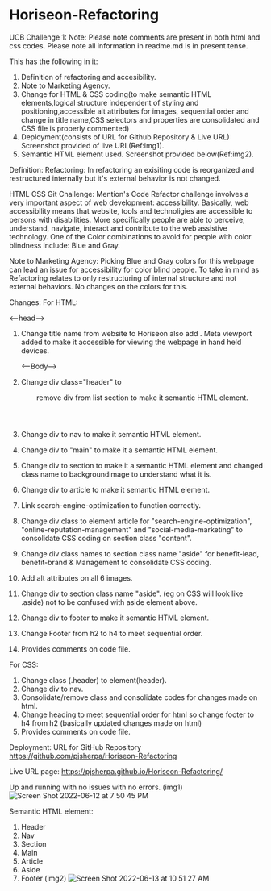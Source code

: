 # Horiseon-Refactoring
UCB Challenge 1:
Note:
Please note comments are present in both html and css codes.
Please note all information in readme.md is in present tense. 

This has the following in it:
1. Definition of refactoring and accesibility.
2. Note to Marketing Agency.
3. Change for HTML & CSS coding(to make semantic HTML elements,logical structure independent of styling and positioning,accessible alt attributes for images, sequential order and change in title name,CSS selectors and properties are consolidated and CSS file is properly commented)
4. Deployment(consists of URL for Github Repository & Live URL) Screenshot provided of live URL(Ref:img1).
5. Semantic HTML element used. Screenshot provided below(Ref:img2).

Definition:
Refactoring: In refactoring an exisiting code is reorganized and restructured internally but it's external behavior is not changed.

HTML CSS Git Challenge: Mention's Code Refactor
challenge involves a very important aspect of web development: accessibility.
Basically, web accessibility means that website, tools and technoligies are accessible to persons with disabilities. More specifically people are able to perceive, understand, navigate, interact and contribute to the web assistive technology.
One of the Color combinations to avoid for people with color blindness include: Blue and Gray. 

Note to Marketing Agency:
Picking Blue and Gray colors for this webpage can lead an issue for accessibility for color blind people. To take in mind as Refactoring relates to only restructuring of internal structure and not external behaviors. No changes on the colors for this.

Changes:
For HTML:
  
  <--head-->
1. Change title name from website to Horiseon also add <meta name="“viewport”" content="“width=device-width," initial-scale="1.0&quot;">.
    Meta viewport added to make it accessible for viewing the webpage in hand held devices.
    
    <--Body-->
2. Change div class="header" to <header> remove div from list section to make it semantic HTML element.
3. Change div to nav to make it semantic HTML element.
4. Change div to "main" to make it a semantic HTML element.
5. Change div to section to make it a semantic HTML element and changed class name to backgroundimage to understand what it is.
6. Change div to article to make it semantic HTML element.
7. Link search-engine-optimization to function correctly.
8. Change div class to element article for "search-engine-optimization", "online-reputation-management" and "social-media-marketing" to consolidate CSS coding on section class "content".
9. Change div class names to section class name "aside" for benefit-lead, benefit-brand & Management to consolidate CSS coding.
9. Add alt attributes on all 6 images.
10. Change div to section class name "aside". (eg on CSS will look like .aside) not to be confused with aside element above.
11. Change div to footer to make it semantic HTML element.
12. Change Footer from h2 to h4 to meet sequential order.
13. Provides comments on code file.
  
For CSS:
1. Change class (.header) to element(header).
2. Change div to nav. 
3. Consolidate/remove class and consolidate codes for changes made on html.
4. Change heading to meet sequential order for html so change footer to h4 from h2 
  (basically updated changes made on html)
5. Provides comments on code file.


Deployment:
URL for GitHub Repository
https://github.com/pjsherpa/Horiseon-Refactoring

Live URL page:
https://pjsherpa.github.io/Horiseon-Refactoring/
  
Up and running with no issues with no errors.
(img1)      
 ![Screen Shot 2022-06-12 at 7 50 45 PM](https://user-images.githubusercontent.com/105903416/173270938-c7e66e19-1146-4bba-b0af-8708bcb38e8b.png)
  
Semantic HTML element:
  1. Header
  2. Nav
  3. Section
  4. Main
  5. Article
  6. Aside
  7. Footer
  (img2)
  ![Screen Shot 2022-06-13 at 10 51 27 AM](https://user-images.githubusercontent.com/105903416/173414721-513a0eaa-c20e-4a14-a7d1-53532a306dfb.png)

